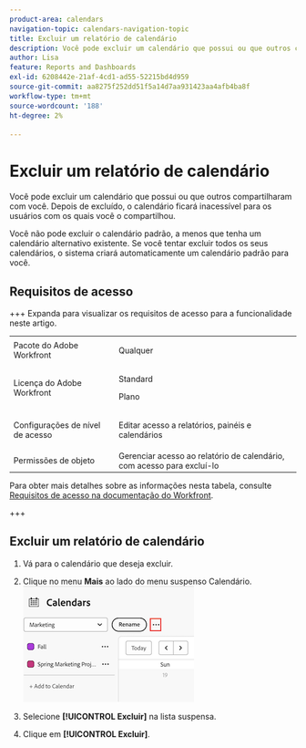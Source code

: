 ```yaml
---
product-area: calendars
navigation-topic: calendars-navigation-topic
title: Excluir um relatório de calendário
description: Você pode excluir um calendário que possui ou que outros compartilharam com você. Depois de excluído, o calendário ficará inacessível para os usuários com os quais você o compartilhou.
author: Lisa
feature: Reports and Dashboards
exl-id: 6208442e-21af-4cd1-ad55-52215bd4d959
source-git-commit: aa8275f252dd51f5a14d7aa931423aa4afb4ba8f
workflow-type: tm+mt
source-wordcount: '188'
ht-degree: 2%

---
```


# Excluir um relatório de calendário

Você pode excluir um calendário que possui ou que outros compartilharam com você. Depois de excluído, o calendário ficará inacessível para os usuários com os quais você o compartilhou.

Você não pode excluir o calendário padrão, a menos que tenha um calendário alternativo existente. Se você tentar excluir todos os seus calendários, o sistema criará automaticamente um calendário padrão para você.

## Requisitos de acesso

+++ Expanda para visualizar os requisitos de acesso para a funcionalidade neste artigo.

<table style="table-layout:auto"> 
 <col> 
 </col> 
 <col> 
 </col> 
 <tbody> 
  <tr> 
   <td role="rowheader">Pacote do Adobe Workfront</td> 
   <td> <p>Qualquer</p> </td> 
  </tr> 
  <tr> 
   <td role="rowheader">Licença do Adobe Workfront</td> 
   <td><p>Standard</p>
       <p>Plano</p></td> 
  </tr> 
  <tr> 
   <td role="rowheader">Configurações de nível de acesso</td> 
   <td> <p> Editar acesso a relatórios, painéis e calendários</p></td> 
  </tr> 
  <tr> 
   <td role="rowheader">Permissões de objeto</td> 
   <td>Gerenciar acesso ao relatório de calendário, com acesso para excluí-lo</td> 
  </tr> 
 </tbody> 
</table>

Para obter mais detalhes sobre as informações nesta tabela, consulte [Requisitos de acesso na documentação do Workfront](/help/quicksilver/administration-and-setup/add-users/access-levels-and-object-permissions/access-level-requirements-in-documentation.md).

+++


## Excluir um relatório de calendário

1. Vá para o calendário que deseja excluir.
1. Clique no menu **Mais** ao lado do menu suspenso Calendário.
   ![menu de calendário a mais](assets/more-menu-calendar.png)

1. Selecione **[!UICONTROL Excluir]** na lista suspensa.
1. Clique em **[!UICONTROL Excluir]**.
